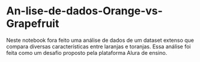 # An-lise-de-dados-Orange-vs-Grapefruit
Neste notebook fora feito uma análise de dados de um dataset extenso que compara diversas características entre laranjas e toranjas. Essa análise foi feita como um desafio proposto pela plataforma Alura de ensino.
